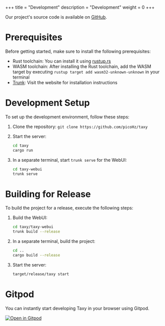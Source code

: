 +++
title = "Development"
description = "Development"
weight = 0
+++

Our project's source code is available on [GitHub](https://github.com/picoHz/taxy).

# Prerequisites

Before getting started, make sure to install the following prerequisites:

- Rust toolchain: You can install it using [rustup.rs](https://rustup.rs/)
- WASM toolchain: After installing the Rust toolchain, add the WASM target by executing `rustup target add wasm32-unknown-unknown` in your terminal
- [Trunk](https://trunkrs.dev/): Visit the website for installation instructions

# Development Setup

To set up the development environment, follow these steps:

1. Clone the repository: `git clone https://github.com/picoHz/taxy`
2. Start the server:

   ```bash
   cd taxy
   cargo run
   ```

3. In a separate terminal, start `trunk serve` for the WebUI:

   ```bash
   cd taxy-webui
   trunk serve
   ```

# Building for Release

To build the project for a release, execute the following steps:

1. Build the WebUI:

   ```bash
   cd taxy/taxy-webui
   trunk build --release
   ```

2. In a separate terminal, build the project:

   ```bash
   cd ..
   cargo build --release
   ```

3. Start the server:

   ```bash
   target/release/taxy start
   ```

# Gitpod

You can instantly start developing Taxy in your browser using Gitpod.

[![Open in Gitpod](https://gitpod.io/button/open-in-gitpod.svg)](https://gitpod.io/#https://github.com/picoHz/taxy)
